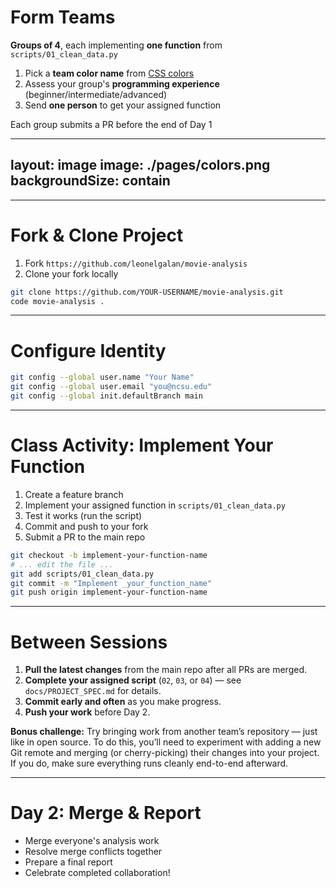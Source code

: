 # Form Teams

**Groups of 4**, each implementing **one function** from `scripts/01_clean_data.py`

1. Pick a **team color name** from [CSS colors](https://matplotlib.org/stable/gallery/color/named_colors.html#css-colors)
2. Assess your group's **programming experience** (beginner/intermediate/advanced)
3. Send **one person** to get your assigned function

Each group submits a PR before the end of Day 1

<!-- notes:
Assign each group one of the 16 TODO functions.

Function Difficulty Guide:
⚡ Very Easy (5-10 min) - 3 functions:
  _profit, _is_profitable, _to_millions

✅ Easy (15-20 min) - 4 functions:
  _budget_category, _vote_count_bucket, _runtime_bucket, _log1p_nonnegative

🟡 Medium (25-35 min) - 6 functions:
  _decade_label, _greater_than_zero, _extract_director, _take_first,
  _names_from_json, _revenue_to_budget_ratio

🟠 Medium-Hard (35-50 min) - 3 functions:
  _pick_if_present, _roi, _codes_from_json

⚠️ Key Notes:
- Factory functions (_codes_from_json, _pick_if_present, _take_first) return functions
- _codes_from_json is the hardest (factory + closure)
- Assign easier functions to less experienced groups
-->

---
layout: image
image: ./pages/colors.png
backgroundSize: contain
---

<!--
Team Colors: https://matplotlib.org/stable/gallery/color/named_colors.html#css-colors
-->

---

# Fork & Clone Project

1. Fork `https://github.com/leonelgalan/movie-analysis`
2. Clone your fork locally

```bash
git clone https://github.com/YOUR-USERNAME/movie-analysis.git
code movie-analysis .
```

<!-- notes:
Each group forks the repo to their own account.
They'll submit PRs from their fork back to the main repo.
-->

---

# Configure Identity

```bash
git config --global user.name "Your Name"
git config --global user.email "you@ncsu.edu"
git config --global init.defaultBranch main
```

<!-- notes:
Tedious but essential.
Check with `git config --list`.
-->

---

# Class Activity: Implement Your Function

1. Create a feature branch
2. Implement your assigned function in `scripts/01_clean_data.py`
3. Test it works (run the script)
4. Commit and push to your fork
5. Submit a PR to the main repo

```bash
git checkout -b implement-your-function-name
# ... edit the file ...
git add scripts/01_clean_data.py
git commit -m "Implement _your_function_name"
git push origin implement-your-function-name
```

<!-- notes:
Walk through the workflow once as a class.
Help groups with their specific function logic.
Ensure everyone submits a PR before leaving.
-->

---

# Between Sessions

1. **Pull the latest changes** from the main repo after all PRs are merged.
2. **Complete your assigned script** (`02`, `03`, or `04`) — see
   `docs/PROJECT_SPEC.md` for details.
3. **Commit early and often** as you make progress.
4. **Push your work** before Day 2.

**Bonus challenge:**
Try bringing work from another team’s repository — just like in open source.
To do this, you’ll need to experiment with adding a new Git remote and merging
(or cherry-picking) their changes into your project. If you do, make sure
everything runs cleanly end-to-end afterward.

<!-- notes:
By the end of today, all 16 functions will be merged into main.
Between sessions, students work independently on their assigned analysis scripts.
Encourage curiosity: exploring remotes and merging others' work is optional, but
gives a taste of real-world open-source collaboration. Next session: we'll focus
on integrating everyone’s analysis and resolving merge conflicts.
-->

---

# Day 2: Merge & Report

- Merge everyone's analysis work
- Resolve merge conflicts together
- Prepare a final report
- Celebrate completed collaboration!

<!-- notes:
Day 2 is about integration and conflict resolution.
Work through merge conflicts as teaching moments.
End with a summary report showing combined results.
-->
